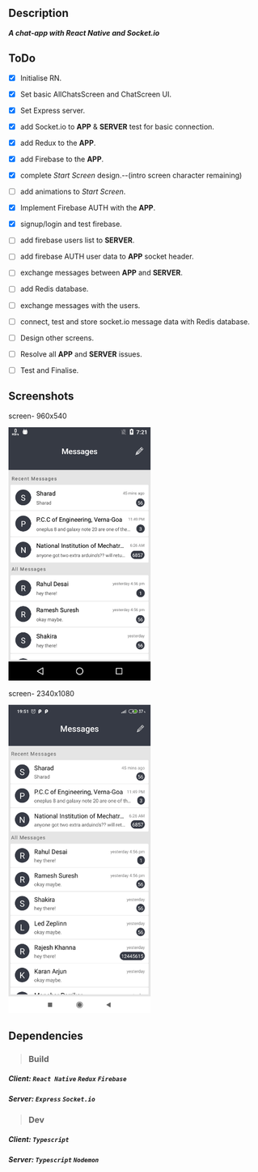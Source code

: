 ## Description
***A chat-app with React Native and Socket.io***

## ToDo
- [x] Initialise RN.
- [x] Set basic AllChatsScreen and ChatScreen UI.
- [x] Set Express server.
- [x] add Socket.io to **APP** & **SERVER** test for basic connection.
- [x] add Redux to the **APP**.
- [x] add Firebase to the **APP**.
- [x] complete *Start Screen* design.--(intro screen character remaining)
- [ ] add animations to *Start Screen*.
- [x] Implement Firebase AUTH with the **APP**.
- [x] signup/login and test firebase.
- [ ] add firebase users list to **SERVER**.
- [ ] add firebase AUTH user data to **APP** socket header.
- [ ] exchange messages between **APP** and **SERVER**.
- [ ] add Redis database.
- [ ] exchange messages with the users.
- [ ] connect, test and store socket.io message data with Redis database.
- [ ] Design other screens.
- [ ] Resolve all **APP** and **SERVER** issues.
- [ ] Test and Finalise.


## **Screenshots**
screen- 960x540

<img src="Client/ReactNative/Message/src/Assets/media/images/Screenshot-%5BMOTO_E2(1stGEN)%5D.png" width="281" height="500" alt="app screenshot"> 


screen- 2340x1080

<img src="Client/ReactNative/Message/src/Assets/media/images/Screenshot-%5BMI_Redmi_Note_7_pro%5D.jpg" width="281" height="609" alt="app screenshot">


## Dependencies
> ### Build

##### Client: ***`React Native`*** ***`Redux`*** ***`Firebase`*** 

##### Server: ***`Express`*** ***`Socket.io`*** 

> ### Dev

##### Client: ***`Typescript`*** 

##### Server: ***`Typescript`***  ***`Nodemon`*** 
